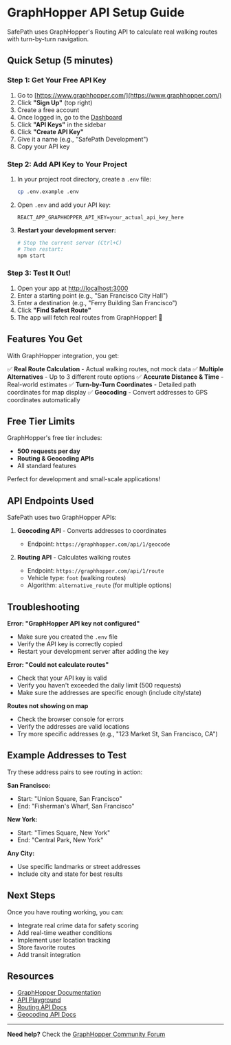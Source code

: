 # GraphHopper API Setup Guide

SafePath uses GraphHopper's Routing API to calculate real walking routes with turn-by-turn navigation.

## Quick Setup (5 minutes)

### Step 1: Get Your Free API Key

1. Go to [https://www.graphhopper.com/](https://www.graphhopper.com/)
2. Click **"Sign Up"** (top right)
3. Create a free account
4. Once logged in, go to the [Dashboard](https://graphhopper.com/dashboard/)
5. Click **"API Keys"** in the sidebar
6. Click **"Create API Key"**
7. Give it a name (e.g., "SafePath Development")
8. Copy your API key

### Step 2: Add API Key to Your Project

1. In your project root directory, create a `.env` file:
   ```bash
   cp .env.example .env
   ```

2. Open `.env` and add your API key:
   ```
   REACT_APP_GRAPHHOPPER_API_KEY=your_actual_api_key_here
   ```

3. **Restart your development server:**
   ```bash
   # Stop the current server (Ctrl+C)
   # Then restart:
   npm start
   ```

### Step 3: Test It Out!

1. Open your app at [http://localhost:3000](http://localhost:3000)
2. Enter a starting point (e.g., "San Francisco City Hall")
3. Enter a destination (e.g., "Ferry Building San Francisco")
4. Click **"Find Safest Route"**
5. The app will fetch real routes from GraphHopper! 🎉

## Features You Get

With GraphHopper integration, you get:

✅ **Real Route Calculation** - Actual walking routes, not mock data
✅ **Multiple Alternatives** - Up to 3 different route options
✅ **Accurate Distance & Time** - Real-world estimates
✅ **Turn-by-Turn Coordinates** - Detailed path coordinates for map display
✅ **Geocoding** - Convert addresses to GPS coordinates automatically

## Free Tier Limits

GraphHopper's free tier includes:
- **500 requests per day**
- **Routing & Geocoding APIs**
- All standard features

Perfect for development and small-scale applications!

## API Endpoints Used

SafePath uses two GraphHopper APIs:

1. **Geocoding API** - Converts addresses to coordinates
   - Endpoint: `https://graphhopper.com/api/1/geocode`

2. **Routing API** - Calculates walking routes
   - Endpoint: `https://graphhopper.com/api/1/route`
   - Vehicle type: `foot` (walking routes)
   - Algorithm: `alternative_route` (for multiple options)

## Troubleshooting

**Error: "GraphHopper API key not configured"**
- Make sure you created the `.env` file
- Verify the API key is correctly copied
- Restart your development server after adding the key

**Error: "Could not calculate routes"**
- Check that your API key is valid
- Verify you haven't exceeded the daily limit (500 requests)
- Make sure the addresses are specific enough (include city/state)

**Routes not showing on map**
- Check the browser console for errors
- Verify the addresses are valid locations
- Try more specific addresses (e.g., "123 Market St, San Francisco, CA")

## Example Addresses to Test

Try these address pairs to see routing in action:

**San Francisco:**
- Start: "Union Square, San Francisco"
- End: "Fisherman's Wharf, San Francisco"

**New York:**
- Start: "Times Square, New York"
- End: "Central Park, New York"

**Any City:**
- Use specific landmarks or street addresses
- Include city and state for best results

## Next Steps

Once you have routing working, you can:
- Integrate real crime data for safety scoring
- Add real-time weather conditions
- Implement user location tracking
- Store favorite routes
- Add transit integration

## Resources

- [GraphHopper Documentation](https://docs.graphhopper.com/)
- [API Playground](https://graphhopper.com/api/1/examples/)
- [Routing API Docs](https://docs.graphhopper.com/#tag/Routing-API)
- [Geocoding API Docs](https://docs.graphhopper.com/#tag/Geocoding-API)

---

**Need help?** Check the [GraphHopper Community Forum](https://discuss.graphhopper.com/)
